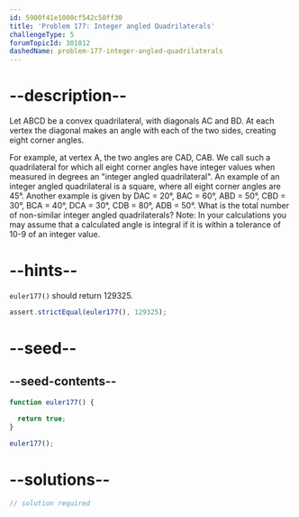```yaml
---
id: 5900f41e1000cf542c50ff30
title: 'Problem 177: Integer angled Quadrilaterals'
challengeType: 5
forumTopicId: 301812
dashedName: problem-177-integer-angled-quadrilaterals
---
```


# --description--

Let ABCD be a convex quadrilateral, with diagonals AC and BD. At each vertex the diagonal makes an angle with each of the two sides, creating eight corner angles.

For example, at vertex A, the two angles are CAD, CAB. We call such a quadrilateral for which all eight corner angles have integer values when measured in degrees an "integer angled quadrilateral". An example of an integer angled quadrilateral is a square, where all eight corner angles are 45°. Another example is given by DAC = 20°, BAC = 60°, ABD = 50°, CBD = 30°, BCA = 40°, DCA = 30°, CDB = 80°, ADB = 50°. What is the total number of non-similar integer angled quadrilaterals? Note: In your calculations you may assume that a calculated angle is integral if it is within a tolerance of 10-9 of an integer value.

# --hints--

`euler177()` should return 129325.

```js
assert.strictEqual(euler177(), 129325);
```

# --seed--

## --seed-contents--

```js
function euler177() {

  return true;
}

euler177();
```

# --solutions--

```js
// solution required
```